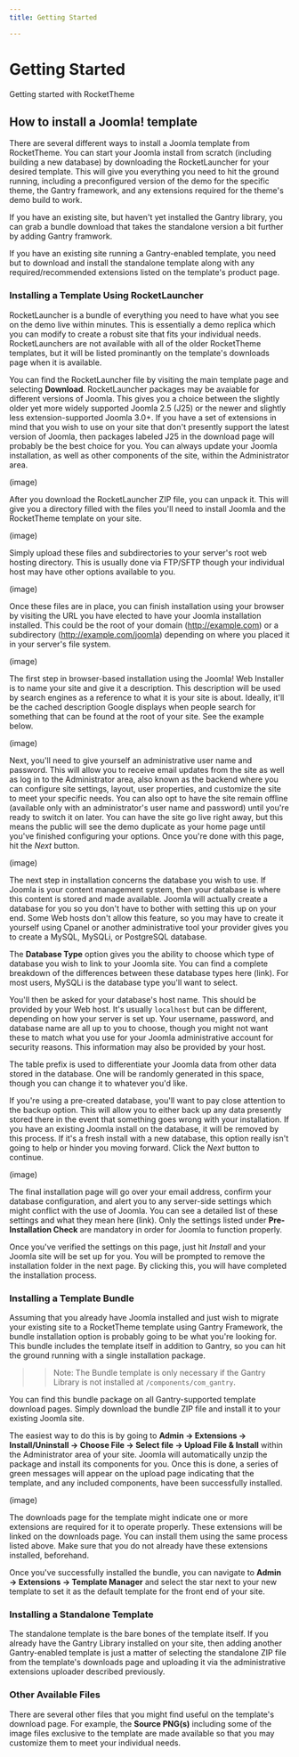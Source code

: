 ```yaml
---
title: Getting Started

---
```


Getting Started
===============
Getting started with RocketTheme


How to install a Joomla! template
----------------------------------
There are several different ways to install a Joomla template from RocketTheme. You can start your Joomla install from scratch (including building a new database) by downloading the RocketLauncher for your desired template. This will give you everything you need to hit the ground running, including a preconfigured version of the demo for the specific theme, the Gantry framework, and any extensions required for the theme's demo build to work. 

If you have an existing site, but haven't yet installed the Gantry library, you can grab a bundle download that takes the standalone version a bit further by adding Gantry framwork.

If you have an existing site running a Gantry-enabled template, you need but to download and install the standalone template along with any required/recommended extensions listed on the template's product page.

### Installing a Template Using RocketLauncher
RocketLauncher is a bundle of everything you need to have what you see on the demo live within minutes. This is essentially a demo replica which you can modify to create a robust site that fits your individual needs. RocketLaunchers are not available with all of the older RocketTheme templates, but it will be listed prominantly on the template's downloads page when it is available.

You can find the RocketLauncher file by visiting the main template page and selecting **Download**. RocketLauncher packages may be avaiable for different versions of Joomla. This gives you a choice between the slightly older yet more widely supported Joomla 2.5 (J25) or the newer and slightly less extension-supported Joomla 3.0+. If you have a set of extensions in mind that you wish to use on your site that don't presently support the latest version of Joomla, then packages labeled J25 in the download page will probably be the best choice for you. You can always update your Joomla installation, as well as other components of the site, within the Administrator area.

(image)

After you download the RocketLauncher ZIP file, you can unpack it. This will give you a directory filled with the files you'll need to install Joomla and the RocketTheme template on your site.

(image)

Simply upload these files and subdirectories to your server's root web hosting directory. This is usually done via FTP/SFTP though your individual host may have other options available to you. 

(image)

Once these files are in place, you can finish installation using your browser by visiting the URL you have elected to have your Joomla installation installed. This could be the root of your domain (http://example.com) or a subdirectory (http://example.com/joomla) depending on where you placed it in your server's file system.

(image)

The first step in browser-based installation using the Joomla! Web Installer is to name your site and give it a description. This description will be used by search engines as a reference to what it is your site is about. Ideally, it'll be the cached description Google displays when people search for something that can be found at the root of your site. See the example below.

(image)

Next, you'll need to give yourself an administrative user name and password. This will allow you to receive email updates from the site as well as log in to the Administrator area, also known as the backend where you can configure site settings, layout, user properties, and customize the site to meet your specific needs. You can also opt to have the site remain offline (available only with an administrator's user name and password) until you're ready to switch it on later. You can have the site go live right away, but this means the public will see the demo duplicate as your home page until you've finished configuring your options. Once you're done with this page, hit the *Next* button.

(image)

The next step in installation concerns the database you wish to use. If Joomla is your content management system, then your database is where this content is stored and made available. Joomla will actually create a database for you so you don't have to bother with setting this up on your end. Some Web hosts don't allow this feature, so you may have to create it yourself using Cpanel or another administrative tool your provider gives you to create a MySQL, MySQLi, or PostgreSQL database.

The **Database Type** option gives you the ability to choose which type of database you wish to link to your Joomla site. You can find a complete breakdown of the differences between these database types here (link). For most users, MySQLi is the database type you'll want to select.

You'll then be asked for your database's host name. This should be provided by your Web host. It's usually `localhost` but can be different, depending on how your server is set up. Your username, password, and database name are all up to you to choose, though you might not want these to match what you use for your Joomla administrative account for security reasons. This information may also be provided by your host.

The table prefix is used to differentiate your Joomla data from other data stored in the database. One will be randomly generated in this space, though you can change it to whatever you'd like.

If you're using a pre-created database, you'll want to pay close attention to the backup option. This will allow you to either back up any data presently stored there in the event that something goes wrong with your installation. If you have an existing Joomla install on the database, it will be removed by this process. If it's a fresh install with a new database, this option really isn't going to help or hinder you moving forward. Click the *Next* button to continue.

(image)

The final installation page will go over your email address, confirm your database configuration, and alert you to any server-side settings which might conflict with the use of Joomla. You can see a detailed list of these settings and what they mean here (link). Only the settings listed under **Pre-Installation Check** are mandatory in order for Joomla to function properly.

Once you've verified the settings on this page, just hit *Install* and your Joomla site will be set up for you. You will be prompted to remove the installation folder in the next page. By clicking this, you will have completed the installation process. 

### Installing a Template Bundle
Assuming that you already have Joomla installed and just wish to migrate your existing site to a RocketTheme template using Gantry Framework, the bundle installation option is probably going to be what you're looking for. This bundle includes the template itself in addition to Gantry, so you can hit the ground running with a single installation package.

>> Note: The Bundle template is only necessary if the Gantry Library is not installed at `/components/com_gantry`.

You can find this bundle package on all Gantry-supported template download pages. Simply download the bundle ZIP file and install it to your existing Joomla site. 

The easiest way to do this is by going to **Admin → Extensions → Install/Uninstall → Choose File → Select file → Upload File & Install** within the Administrator area of your site. Joomla will automatically unzip the package and install its components for you. Once this is done, a series of green messages will appear on the upload page indicating that the template, and any included components, have been successfully installed.

(image)

The downloads page for the template might indicate one or more extensions are required for it to operate properly. These extensions will be linked on the downloads page. You can install them using the same process listed above. Make sure that you do not already have these extensions installed, beforehand.

Once you've successfully installed the bundle, you can navigate to **Admin → Extensions → Template Manager** and select the star next to your new template to set it as the default template for the front end of your site.

### Installing a Standalone Template
The standalone template is the bare bones of the template itself. If you already have the Gantry Library installed on your site, then adding another Gantry-enabled template is just a matter of selecting the standalone ZIP file from the template's downloads page and uploading it via the administrative extensions uploader described previously.

### Other Available Files
There are several other files that you might find useful on the template's download page. For example, the **Source PNG(s)** including some of the image files exclusive to the template are made available so that you may customize them to meet your individual needs. 
